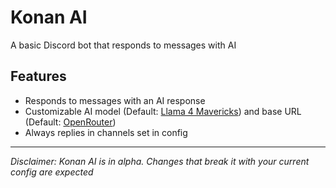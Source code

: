 # Konan AI
A basic Discord bot that responds to messages with AI

## Features
 - Responds to messages with an AI response
 - Customizable AI model (Default: [Llama 4 Mavericks](https://openrouter.ai/meta-llama/llama-4-maverick)) and base URL (Default: [OpenRouter](https://openrouter.ai/))
 - Always replies in channels set in config
---
*Disclaimer: Konan AI is in alpha. Changes that break it with your current config are expected*
